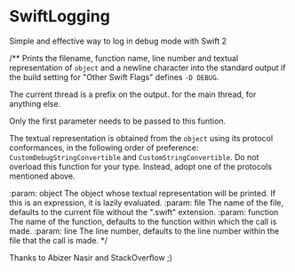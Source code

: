 # SwiftLogging
Simple and effective way to log in debug mode with Swift 2

/**
 Prints the filename, function name, line number and textual representation of `object` and a newline character into
 the standard output if the build setting for "Other Swift Flags" defines `-D DEBUG`.
 
 The current thread is a prefix on the output. <UI> for the main thread, <BG> for anything else.
 
 Only the first parameter needs to be passed to this funtion.
 
 The textual representation is obtained from the `object` using its protocol conformances, in the following
 order of preference: `CustomDebugStringConvertible` and `CustomStringConvertible`. Do not overload this function for
 your type. Instead, adopt one of the protocols mentioned above.
 
 :param: object   The object whose textual representation will be printed. If this is an expression, it is lazily evaluated.
 :param: file     The name of the file, defaults to the current file without the ".swift" extension.
 :param: function The name of the function, defaults to the function within which the call is made.
 :param: line     The line number, defaults to the line number within the file that the call is made.
 */
 
 Thanks to Abizer Nasir and StackOverflow ;)

